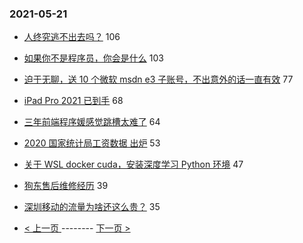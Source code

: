 ### 2021-05-21 
- [人终究逃不出去吗？](https://www.v2ex.com/t/778253) 106
- [如果你不是程序员，你会是什么](https://www.v2ex.com/t/778252) 103
- [迫于无聊，送 10 个微软 msdn e3 子账号，不出意外的话一直有效](https://www.v2ex.com/t/778274) 77
- [iPad Pro 2021 已到手](https://www.v2ex.com/t/778271) 68
- [三年前端程序媛感觉跳槽太难了](https://www.v2ex.com/t/778238) 64
- [2020 国家统计局工资数据 出炉](https://www.v2ex.com/t/778270) 53
- [关于 WSL docker cuda，安装深度学习 Python 环境](https://www.v2ex.com/t/778237) 47
- [狗东售后维修经历](https://www.v2ex.com/t/778343) 39
- [深圳移动的流量为啥还这么贵？](https://www.v2ex.com/t/778265) 35 

- [ < 上一页 ](https://github.com/able8/v2ex-hot-record/blob/master/2021-05-20.md) -------- [ 下一页 > ](https://github.com/able8/v2ex-hot-record/blob/master/2021-05-22.md)